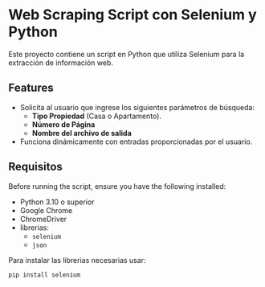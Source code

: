 # Web Scraping Script con Selenium y Python

Este proyecto contiene un script en Python que utiliza Selenium para la extracción de información web.

## Features
- Solicita al usuario que ingrese los siguientes parámetros de búsqueda:
  - **Tipo Propiedad** (Casa o Apartamento).
  - **Número de Página**
  - **Nombre del archivo de salida**
- Funciona dinámicamente con entradas proporcionadas por el usuario.

## Requisitos
Before running the script, ensure you have the following installed:
- Python 3.10 o superior
- Google Chrome
- ChromeDriver
- librerias:
  - `selenium`
  - `json`

Para instalar las librerias necesarias usar:
```bash
pip install selenium
